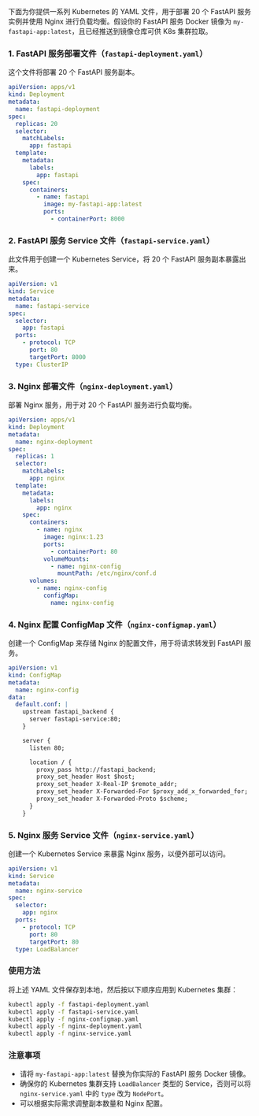 下面为你提供一系列 Kubernetes 的 YAML 文件，用于部署 20 个 FastAPI 服务实例并使用 Nginx 进行负载均衡。假设你的 FastAPI 服务 Docker 镜像为 `my-fastapi-app:latest`，且已经推送到镜像仓库可供 K8s 集群拉取。

### 1. FastAPI 服务部署文件（`fastapi-deployment.yaml`）
这个文件将部署 20 个 FastAPI 服务副本。
```yaml
apiVersion: apps/v1
kind: Deployment
metadata:
  name: fastapi-deployment
spec:
  replicas: 20
  selector:
    matchLabels:
      app: fastapi
  template:
    metadata:
      labels:
        app: fastapi
    spec:
      containers:
        - name: fastapi
          image: my-fastapi-app:latest
          ports:
            - containerPort: 8000
```

### 2. FastAPI 服务 Service 文件（`fastapi-service.yaml`）
此文件用于创建一个 Kubernetes Service，将 20 个 FastAPI 服务副本暴露出来。
```yaml
apiVersion: v1
kind: Service
metadata:
  name: fastapi-service
spec:
  selector:
    app: fastapi
  ports:
    - protocol: TCP
      port: 80
      targetPort: 8000
  type: ClusterIP
```

### 3. Nginx 部署文件（`nginx-deployment.yaml`）
部署 Nginx 服务，用于对 20 个 FastAPI 服务进行负载均衡。
```yaml
apiVersion: apps/v1
kind: Deployment
metadata:
  name: nginx-deployment
spec:
  replicas: 1
  selector:
    matchLabels:
      app: nginx
  template:
    metadata:
      labels:
        app: nginx
    spec:
      containers:
        - name: nginx
          image: nginx:1.23
          ports:
            - containerPort: 80
          volumeMounts:
            - name: nginx-config
              mountPath: /etc/nginx/conf.d
      volumes:
        - name: nginx-config
          configMap:
            name: nginx-config
```

### 4. Nginx 配置 ConfigMap 文件（`nginx-configmap.yaml`）
创建一个 ConfigMap 来存储 Nginx 的配置文件，用于将请求转发到 FastAPI 服务。
```yaml
apiVersion: v1
kind: ConfigMap
metadata:
  name: nginx-config
data:
  default.conf: |
    upstream fastapi_backend {
      server fastapi-service:80;
    }

    server {
      listen 80;

      location / {
        proxy_pass http://fastapi_backend;
        proxy_set_header Host $host;
        proxy_set_header X-Real-IP $remote_addr;
        proxy_set_header X-Forwarded-For $proxy_add_x_forwarded_for;
        proxy_set_header X-Forwarded-Proto $scheme;
      }
    }
```

### 5. Nginx 服务 Service 文件（`nginx-service.yaml`）
创建一个 Kubernetes Service 来暴露 Nginx 服务，以便外部可以访问。
```yaml
apiVersion: v1
kind: Service
metadata:
  name: nginx-service
spec:
  selector:
    app: nginx
  ports:
    - protocol: TCP
      port: 80
      targetPort: 80
  type: LoadBalancer
```

### 使用方法
将上述 YAML 文件保存到本地，然后按以下顺序应用到 Kubernetes 集群：
```bash
kubectl apply -f fastapi-deployment.yaml
kubectl apply -f fastapi-service.yaml
kubectl apply -f nginx-configmap.yaml
kubectl apply -f nginx-deployment.yaml
kubectl apply -f nginx-service.yaml
```

### 注意事项
- 请将 `my-fastapi-app:latest` 替换为你实际的 FastAPI 服务 Docker 镜像。
- 确保你的 Kubernetes 集群支持 `LoadBalancer` 类型的 Service，否则可以将 `nginx-service.yaml` 中的 `type` 改为 `NodePort`。
- 可以根据实际需求调整副本数量和 Nginx 配置。 
